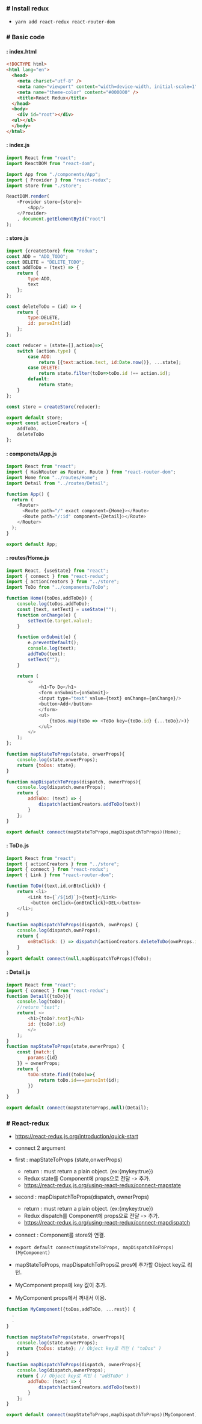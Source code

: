 ### # Install redux
 - ```yarn add react-redux react-router-dom```

### # Basic code
#### : index.html
```html
<!DOCTYPE html>
<html lang="en">
  <head>
    <meta charset="utf-8" />
    <meta name="viewport" content="width=device-width, initial-scale=1" />
    <meta name="theme-color" content="#000000" />
    <title>React Redux</title>
  </head>
  <body>
    <div id="root"></div>
  <ul></ul>
  </body>
</html>
```
#### : index.js
```js
import React from "react";
import ReactDOM from "react-dom";

import App from "./components/App";
import { Provider } from "react-redux";
import store from "./store";

ReactDOM.render( 
    <Provider store={store}>
        <App/>
    </Provider>
    , document.getElementById("root")
);
```
#### : store.js
```js
import {createStore} from "redux";
const ADD = "ADD_TODO";
const DELETE = "DELETE_TODO";
const addToDo = (text) => {
    return {
        type:ADD,
        text
    };
};

const deleteToDo = (id) => {
    return {
        type:DELETE,
        id: parseInt(id)
    };
};

const reducer = (state=[],action)=>{
    switch (action.type) {
        case ADD:
            return [{text:action.text, id:Date.now()}, ...state];
        case DELETE:
            return state.filter(toDo=>toDo.id !== action.id);
        default:
            return state;
    }
};

const store = createStore(reducer);

export default store;
export const actionCreators ={
    addToDo,
    deleteToDo
};
```

#### : componets/App.js
```js
import React from "react";
import { HashRouter as Router, Route } from "react-router-dom";
import Home from "../routes/Home";
import Detail from "../routes/Detail";

function App() {
  return (
    <Router>
      <Route path="/" exact component={Home}></Route>
      <Route path="/:id" component={Detail}></Route>
    </Router>
  );
}

export default App;
```

#### : routes/Home.js
```js
import React, {useState} from "react";
import { connect } from "react-redux";
import { actionCreators } from "../store";
import ToDo from "../components/ToDo";

function Home({toDos,addToDo}) {
    console.log(toDos,addToDo);
    const [text, setText] = useState("");
    function onChange(e) {
        setText(e.target.value);
    }

    function onSubmit(e) {
        e.preventDefault();
        console.log(text);
        addToDo(text);
        setText("");
    }

    return (
        <>
            <h1>To Do</h1>
            <form onSubmit={onSubmit}>
            <input type="text" value={text} onChange={onChange}/>
            <button>Add</button>
            </form>
            <ul>
                {toDos.map(toDo => <ToDo key={toDo.id} {...toDo}/>)}
            </ul>
        </>
    );
};

function mapStateToProps(state, onwerProps){
    console.log(state,onwerProps);
    return {toDos: state};
}

function mapDispatchToProps(dispatch, ownerProps){
    console.log(dispatch,ownerProps);
    return {
        addToDo: (text) => {
            dispatch(actionCreators.addToDo(text))
        }
    };
}

export default connect(mapStateToProps,mapDispatchToProps)(Home);
```
#### : ToDo.js
```js
import React from "react";
import { actionCreators } from "../store";
import { connect } from "react-redux";
import { Link } from "react-router-dom";

function ToDo({text,id,onBtnClick}) {
    return <li>
        <Link to={`/${id}`}>{text}</Link>
         <button onClick={onBtnClick}>DEL</button>
    </li>;
}

function mapDispatchToProps(dispatch, ownProps) {
    console.log(dispatch,ownProps);
    return {
        onBtnClick: () => dispatch(actionCreators.deleteToDo(ownProps.id))
    }
}
export default connect(null,mapDispatchToProps)(ToDo);
```
#### : Detail.js
```js
import React from "react";
import { connect } from "react-redux";
function Detail({toDo}){
    console.log(toDo);
    //return "test";
    return( <>
        <h1>{toDo?.text}</h1>
        id: {toDo?.id}
        </>
    );
}
function mapStateToProps(state,ownerProps) {
    const {match:{
        params:{id}
    }} = ownerProps;
    return {
        toDo:state.find((toDo)=>{
            return toDo.id===parseInt(id);
        })
    }
}

export default connect(mapStateToProps,null)(Detail);
```

### # React-redux 
 - https://react-redux.js.org/introduction/quick-start

 - connect 2 argument
  - first : mapStateToProps (state,onwerProps) 
    - return : must return a plain object. (ex:{mykey:true})
    - Redux state를 Component에 props으로 전달 -> 추가.
    - https://react-redux.js.org/using-react-redux/connect-mapstate

  - second : mapDispatchToProps(dispatch, ownerProps) 
    - return : must return a plain object. (ex:{mykey:true})
    - Redux dispatch를 Component에 props으로 전달 -> 추가.
    - https://react-redux.js.org/using-react-redux/connect-mapdispatch

 - connect : Component를 store와 연결.
  - ```export default connect(mapStateToProps, mapDispatchToProps)(MyComponent)```
  - mapStateToProps, mapDispatchToProps로 pros에 추가할 Object key로 리턴.
  - MyComponent props에 key 값이 추가.
  - MyComponent props에서 꺼내서 이용.
```js
function MyComponent({toDos,addToDo, ...rest}) {
  .
  .
}

function mapStateToProps(state, onwerProps){
    console.log(state,onwerProps);
    return {toDos: state}; // Object key로 리턴 ( "toDos" )
}

function mapDispatchToProps(dispatch, ownerProps){
    console.log(dispatch,ownerProps);
    return { // Object key로 리턴 ( "addToDo" )
        addToDo: (text) => {
            dispatch(actionCreators.addToDo(text))
        }
    };
}

export default connect(mapStateToProps,mapDispatchToProps)(MyComponent); // return MyComponent
```

    
